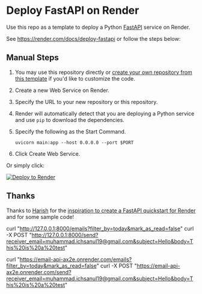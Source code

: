 # Deploy FastAPI on Render

Use this repo as a template to deploy a Python [FastAPI](https://fastapi.tiangolo.com) service on Render.

See https://render.com/docs/deploy-fastapi or follow the steps below:

## Manual Steps

1. You may use this repository directly or [create your own repository from this template](https://github.com/render-examples/fastapi/generate) if you'd like to customize the code.
2. Create a new Web Service on Render.
3. Specify the URL to your new repository or this repository.
4. Render will automatically detect that you are deploying a Python service and use `pip` to download the dependencies.
5. Specify the following as the Start Command.

    ```shell
    uvicorn main:app --host 0.0.0.0 --port $PORT
    ```

6. Click Create Web Service.

Or simply click:

[![Deploy to Render](https://render.com/images/deploy-to-render-button.svg)](https://render.com/deploy?repo=https://github.com/render-examples/fastapi)

## Thanks

Thanks to [Harish](https://harishgarg.com) for the [inspiration to create a FastAPI quickstart for Render](https://twitter.com/harishkgarg/status/1435084018677010434) and for some sample code!


curl "http://127.0.0.1:8000/emails?filter_by=today&mark_as_read=false"
curl -X POST "http://127.0.0.1:8000/send?receiver_email=muhammad.ichsanul19@gmail.com&subject=Hello&body=This%20is%20a%20test"

curl "https://email-api-ax2e.onrender.com/emails?filter_by=today&mark_as_read=false"
curl -X POST "https://email-api-ax2e.onrender.com/send?receiver_email=muhammad.ichsanul19@gmail.com&subject=Hello&body=This%20is%20a%20test"